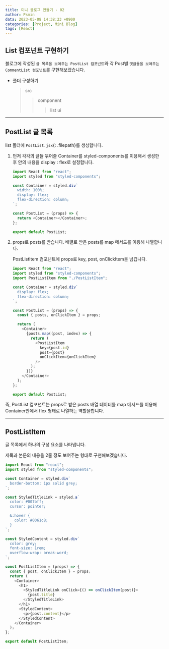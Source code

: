 ```yaml
---
title: 미니 블로그 만들기 - 02
author: Psmin
data: 2023-05-08 14:38:23 +0900
categories: [Project, Mini Blog]
tags: [React]
---
```


## List 컴포넌트 구현하기

블로그에 작성된 `글 목록을 보여주는 PostList 컴포넌트`와 각 Post별 `댓글들을 보여주는 CommentList 컴포넌트`를 구현해보겠습니다.

- 폴더 구성하기

  > src
  >
  > > component
  > >
  > > > list
  > > > ui

---

## PostList 글 목록

list 폴더에 `PostList.jsx`{: .filepath}를 생성합니다.

1. 먼저 각각의 글들 묶어줄 Container를 styled-components를 이용해서 생성한 후 안의 내용을 display : flex로 설정합니다.

   ```js
   import React from "react";
   import styled from "styled-components";

   const Container = styled.div`
     width: 100%;
     display: flex;
     flex-direction: column;
   `;

   const PostList = (props) => {
     return <Container></Container>;
   };

   export default PostList;
   ```

2. props로 posts를 받습니다.
   배열로 받은 posts를 map 메서드를 이용해 나열합니다.

   PostListItem 컴포넌트에 props로 key, post, onClickItem을 넘깁니다.

   ```js
   import React from "react";
   import styled from "styled-components";
   import PostListItem from "./PostListItem";

   const Container = styled.div`
     display: flex;
     flex-direction: column;
   `;

   const PostList = (props) => {
     const { posts, onClickItem } = props;

     return (
       <Container>
         {posts.map((post, index) => {
           return (
             <PostListItem
               key={post.id}
               post={post}
               onClickItem={onClickItem}
             />
           );
         })}
       </Container>
     );
   };

   export default PostList;
   ```

즉, PostList 컴포넌트는 props로 받은 posts 배열 데이터를 map 메서드를 이용해 Container안에서 flex 형태로 나열하는 역할을합니다.

---

## PostListItem

글 목록에서 하나의 구성 요소를 나타냅니다.

제목과 본문의 내용을 2줄 정도 보여주는 형태로 구현해보겠습니다.

```js
import React from "react";
import styled from "styled-components";

const Container = styled.div`
  border-bottom: 1px solid grey;
`;

const StyledTitleLink = styled.a`
  color: #007bff;
  cursor: pointer;

  &:hover {
    color: #0061c8;
  }
`;

const StyledContent = styled.div`
  color: grey;
  font-size: 1rem;
  overflow-wrap: break-word;
`;

const PostListItem = (props) => {
  const { post, onClickItem } = props;
  return (
    <Container>
      <h1>
        <StyledTitleLink onClick={() => onClickItem(post)}>
          {post.title}
        </StyledTitleLink>
      </h1>
      <StyledContent>
        <p>{post.content}</p>
      </StyledContent>
    </Container>
  );
};

export default PostListItem;
```
